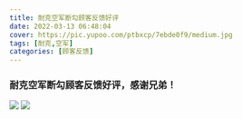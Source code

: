 ```yaml
---
title: 耐克空军断勾顾客反馈好评
date: 2022-03-13 06:48:04
cover: https://pic.yupoo.com/ptbxcp/7ebde0f9/medium.jpg
tags: [耐克,空军]
categories: [顾客反馈]
---
```


###  耐克空军断勾顾客反馈好评，感谢兄弟！
![](https://pic.yupoo.com/ptbxcp/314b4c36/90ffc587.jpg)
![](https://pic.yupoo.com/ptbxcp/7ebde0f9/3c0b1527.jpg)
